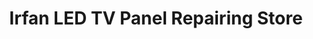 ---
title: "Irfan LED TV Panel Repairing Store"
url: /karachi/irfan-led-tv-panel-repairing-store/
shop: shop
---